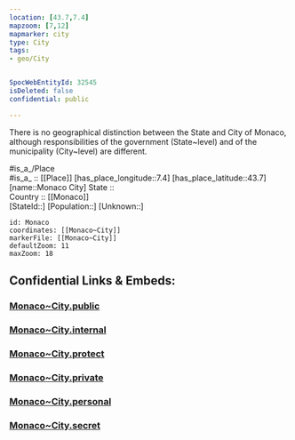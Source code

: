 ```yaml
---
location: [43.7,7.4] 
mapzoom: [7,12] 
mapmarker: city 
type: City
tags:
- geo/City


SpocWebEntityId: 32545
isDeleted: false
confidential: public

---
```


There is no geographical distinction between the State and City of Monaco,
although responsibilities of the government (State~level) and of the municipality (City~level) are different.

#is_a_/Place  
#is_a_ :: [[Place]] 
[has_place_longitude::7.4] 
[has_place_latitude::43.7] 
[name::Monaco City] 
State ::  
Country :: [[Monaco]]  
[StateId::] 
[Population::] 
[Unknown::] 


```leaflet
id: Monaco
coordinates: [[Monaco~City]] 
markerFile: [[Monaco~City]] 
defaultZoom: 11 
maxZoom: 18
```


## Confidential Links & Embeds: 

### [Monaco~City.public](/_public/\Earth\Continent\Europe\Europe~West\Monaco\CityMonaco~City.public.md) 

### [Monaco~City.internal](/_internal/\Earth\Continent\Europe\Europe~West\Monaco\CityMonaco~City.internal.md) 

### [Monaco~City.protect](/_protect/\Earth\Continent\Europe\Europe~West\Monaco\CityMonaco~City.protect.md) 

### [Monaco~City.private](/_private/\Earth\Continent\Europe\Europe~West\Monaco\CityMonaco~City.private.md) 

### [Monaco~City.personal](/_personal/\Earth\Continent\Europe\Europe~West\Monaco\CityMonaco~City.personal.md) 

### [Monaco~City.secret](/_secret/\Earth\Continent\Europe\Europe~West\Monaco\CityMonaco~City.secret.md)

